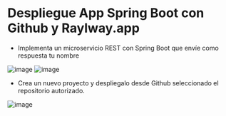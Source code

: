 # Despliegue App Spring Boot con Github y Raylway.app

* Implementa un microservicio REST con Spring Boot que envíe como respuesta tu nombre

![image](https://github.com/user-attachments/assets/f1956c1f-921a-4958-bad3-76ba45a05b24)
![image](https://github.com/user-attachments/assets/ea2b0c79-e411-45f1-af7f-fb231caa1915)

* Crea un nuevo proyecto y despliegalo desde Github seleccionado el repositorio autorizado.

![image](https://github.com/user-attachments/assets/f3ba556b-6293-45a9-afd6-164892bf088f)

